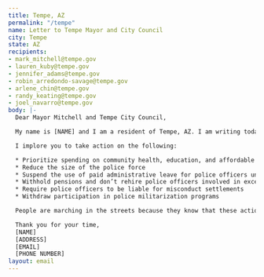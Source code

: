 ```yaml
---
title: Tempe, AZ
permalink: "/tempe"
name: Letter to Tempe Mayor and City Council
city: Tempe
state: AZ
recipients:
- mark_mitchell@tempe.gov
- lauren_kuby@tempe.gov
- jennifer_adams@tempe.gov
- robin_arredondo-savage@tempe.gov
- arlene_chin@tempe.gov
- randy_keating@tempe.gov
- joel_navarro@tempe.gov
body: |-
  Dear Mayor Mitchell and Tempe City Council,

  My name is [NAME] and I am a resident of Tempe, AZ. I am writing today to urge you to reduce funding for and limit the reach of the police in Tempe.

  I implore you to take action on the following:

  * Prioritize spending on community health, education, and affordable housing
  * Reduce the size of the police force
  * Suspend the use of paid administrative leave for police officers under investigation
  * Withhold pensions and don’t rehire police officers involved in excessive force
  * Require police officers to be liable for misconduct settlements
  * Withdraw participation in police militarization programs

  People are marching in the streets because they know that these actions will result in a healthier, more just society. I implore you to please listen to the needs of your constituents and take immediate action to address their concerns.

  Thank you for your time,
  [NAME]
  [ADDRESS]
  [EMAIL]
  [PHONE NUMBER]
layout: email
---
```


